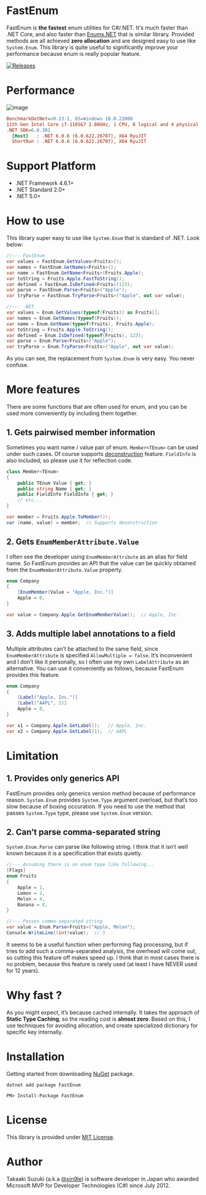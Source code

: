 # FastEnum
FastEnum is **the fastest** enum utilities for C#/.NET. It's much faster than .NET Core, and also faster than [Enums.NET](https://github.com/TylerBrinkley/Enums.NET) that is similar library. Provided methods are all achieved **zero allocation** and are designed easy to use like `System.Enum`. This library is quite useful to significantly improve your performance because enum is really popular feature.

[![Releases](https://img.shields.io/github/release/xin9le/FastEnum.svg)](https://github.com/xin9le/FastEnum/releases)



# Performance

![image](https://user-images.githubusercontent.com/4776688/176245015-c5d3476f-0c1f-4eb3-869d-281ea35b1ed0.png)


``` ini
BenchmarkDotNet=v0.13.1, OS=Windows 10.0.22000
11th Gen Intel Core i7-1165G7 2.80GHz, 1 CPU, 8 logical and 4 physical cores
.NET SDK=6.0.301
  [Host]   : .NET 6.0.6 (6.0.622.26707), X64 RyuJIT
  ShortRun : .NET 6.0.6 (6.0.622.26707), X64 RyuJIT
```



# Support Platform

- .NET Framework 4.6.1+
- .NET Standard 2.0+
- .NET 5.0+



# How to use

This library super easy to use like `System.Enum` that is standard of .NET. Look below:

```cs
//--- FastEnum
var values = FastEnum.GetValues<Fruits>();
var names = FastEnum.GetNames<Fruits>();
var name = FastEnum.GetName<Fruits>(Fruits.Apple);
var toString = Fruits.Apple.FastToString();
var defined = FastEnum.IsDefined<Fruits>(123);
var parse = FastEnum.Parse<Fruits>("Apple");
var tryParse = FastEnum.TryParse<Fruits>("Apple", out var value);
```

```cs
//--- .NET
var values = Enum.GetValues(typeof(Fruits)) as Fruits[];
var names = Enum.GetNames(typeof(Fruits));
var name = Enum.GetName(typeof(Fruits), Fruits.Apple);
var toString = Fruits.Apple.ToString();
var defined = Enum.IsDefined(typeof(Fruits), 123);
var parse = Enum.Parse<Fruits>("Apple");
var tryParse = Enum.TryParse<Fruits>("Apple", out var value);
```

As you can see, the replacement from `System.Enum` is very easy. You never confuse.



# More features

There are some functions that are often used for enum, and you can be used more conveniently by including them together.


## 1. Gets pairwised member information

Sometimes you want name / value pair of enum. `Member<TEnum>` can be used under such cases. Of course supports [deconstruction](https://docs.microsoft.com/en-us/dotnet/csharp/deconstruct) feature. `FieldInfo` is also included, so please use it for reflection code.


```cs
class Member<TEnum>
{
    public TEnum Value { get; }
    public string Name { get; }
    public FieldInfo FieldInfo { get; }
    // etc...
}

var member = Fruits.Apple.ToMember()!;
var (name, value) = member;  // Supports deconstruction
```


## 2. Gets `EnumMemberAttribute.Value`

I often see the developer using `EnumMemberAttribute` as an alias for field name. So FastEnum provides an API that the value can be quickly obtained from the `EnumMemberAttribute.Value` property.


```cs
enum Company
{
    [EnumMember(Value = "Apple, Inc.")]
    Apple = 0,
}

var value = Company.Apple.GetEnumMemberValue();  // Apple, Inc.
```



## 3. Adds multiple label annotations to a field

Multiple attributes can’t be attached to the same field, since `EnumMemberAttribute` is specified `AllowMultiple = false`. It’s inconvenient and I don’t like it personally, so I often use my own `LabelAttribute` as an alternative. You can use it conveniently as follows, because FastEnum provides this feature.


```cs
enum Company
{
    [Label("Apple, Inc.")]
    [Label("AAPL", 1)]
    Apple = 0,
}

var x1 = Company.Apple.GetLabel();   // Apple, Inc.
var x2 = Company.Apple.GetLabel(1);  // AAPL
```


# Limitation

## 1. Provides only generics API
FastEnum provides only generics version method because of performance reason. `System.Enum` provides `System.Type` argument overload, but that’s too slow because of boxing occuration. If you need to use the method that passes `System.Type` type, please use `System.Enum` version.



## 2. Can’t parse comma-separated string
`System.Enum.Parse` can parse like following string. I think that it isn’t well known because it is a specification that exists quietly.


```cs
//--- Assuming there is an enum type like following...
[Flags]
enum Fruits
{
    Apple = 1,
    Lemon = 2,
    Melon = 4,
    Banana = 8,
}

//--- Passes comma-separated string
var value = Enum.Parse<Fruits>("Apple, Melon");
Console.WriteLine((int)value);  // 5
```

It seems to be a useful function when performing flag processing, but if tries to add such a comma-separated analysis, the overhead will come out, so cutting this feature off makes speed up. I think that in most cases there is no problem, because this feature is rarely used (at least I have NEVER used for 12 years).



# Why fast ?

As you might expect, it’s because cached internally. It takes the approach of **Static Type Caching**, so the reading cost is **almost zero**. Based on this, I use techniques for avoiding allocation, and create specialized dictionary for specific key internally.




# Installation

Getting started from downloading [NuGet](https://www.nuget.org/packages/FastEnum) package.

```
dotnet add package FastEnum
```
```
PM> Install-Package FastEnum
```



# License

This library is provided under [MIT License](http://opensource.org/licenses/MIT).


# Author

Takaaki Suzuki (a.k.a [@xin9le](https://twitter.com/xin9le)) is software developer in Japan who awarded Microsoft MVP for Developer Technologies (C#) since July 2012.
